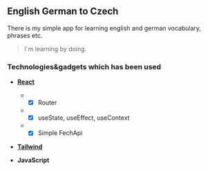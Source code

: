 
## English German to Czech

There is my simple app for learning english and german vocabulary, phrases etc.

>I´m learning by doing.

### Technologies&gadgets which has been used

 * **[React](https://reactjs.org/docs/getting-started.html "React docs")**

    * - [x]  Router 
    * - [x]  useState, useEffect, useContext 
    * - [x]  Simple FechApi 

 * **[Tailwind](https://tailwindcss.com/docs/installation "Tailwind docs")**

 * **JavaScript**
 

